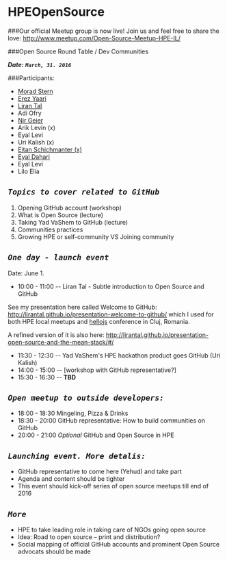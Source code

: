 # HPEOpenSource

###Our official Meetup group is now live!
Join us and feel free to share the love:
http://www.meetup.com/Open-Source-Meetup-HPE-IL/

###Open Source Round Table / Dev Communities

***Date:*** ***`March, 31. 2016`***

###Participants:

- [Morad Stern](https://github.com/MoradST)
- [Erez Yaari](https://github.com/whomper)
- [Liran Tal](https://github.com/lirantal)
- Adi Ofry
- [Nir Geier](https://github.com/nirgeier)
- Arik Levin (x)
- Eyal Levi
- Uri Kalish (x)
- [Eitan Schichmanter (x)](https://github.com/eitanshp)
- [Eyal Dahari](https://github.com/eyaldahari)
- Eyal Levi
- Lilo Elia

***`Topics to cover related to GitHub`***
-----------------------------------------

1. Opening GitHub account (workshop)
2. What is Open Source (lecture)
3. Taking Yad VaShem to GitHub (lecture)
4. Communities practices
5. Growing HPE or self-community VS Joining community


***`One day - launch event`***
---------------------------------- 

Date: June 1.  
* 10:00 - 11:00 -- Liran Tal - Subtle introduction to Open Source and GitHub 

See my presentation here called Welcome to GitHub: http://lirantal.github.io/presentation-welcome-to-github/ which I used for both HPE local meetups and [hellojs](hellojs.org) conference in Cluj, Romania.

A refined version of it is also here: http://lirantal.github.io/presentation-open-source-and-the-mean-stack/#/

* 11:30 - 12:30 -- Yad VaShem's HPE hackathon product goes GitHub (Uri Kalish)  
* 14:00 - 15:00 -- [workshop with GitHub representative?]  
* 15:30 - 16:30 -- __TBD__  

***`Open meetup to outside developers:`***
------------------------------------------
* 18:00 - 18:30 Mingeling, Pizza & Drinks
* 18:30 - 20:00 GitHub representative: How to build communities on GitHub
* 20:00 - 21:00 *Optional* GitHub and Open Source in HPE

***`Launching event. More detalis:`***
--------------------------------------

- GitHub representative to come here (Yehud) and take part 
- Agenda and content should be tighter
- This event should kick-off series of open source meetups till end of 2016 

***`More`***
------------
- HPE to take leading role in taking care of NGOs going open source 
- Idea: Road to open source – print and distribution?
- Social mapping of official GitHub accounts and prominent Open Source advocats should be made 










